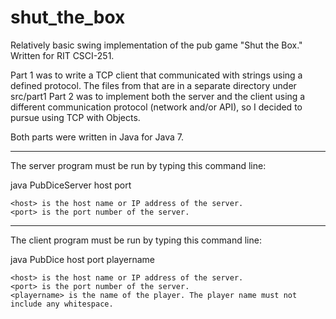 # shut_the_box
Relatively basic swing implementation of the pub game "Shut the Box." Written for RIT CSCI-251.

Part 1 was to write a TCP client that communicated with strings using a defined protocol. The files from that are in a separate directory under src/part1
Part 2 was to implement both the server and the client using a different communication protocol (network and/or API), so I decided to pursue using TCP with Objects.

Both parts were written in Java for Java 7.

---------------------------------------------------------------

The server program must be run by typing this command line:

java PubDiceServer host port

    <host> is the host name or IP address of the server.
    <port> is the port number of the server. 

---------------------------------------------------------------

The client program must be run by typing this command line:

java PubDice host port playername

    <host> is the host name or IP address of the server.
    <port> is the port number of the server.
    <playername> is the name of the player. The player name must not include any whitespace. 

